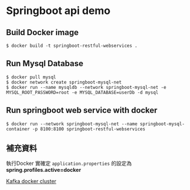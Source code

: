 # Springboot api demo

## Build Docker image

```
$ docker build -t springboot-restful-webservices .
```

## Run Mysql Database

```
$ docker pull mysql
$ docker network create springboot-mysql-net
$ docker run --name mysqldb --network springboot-mysql-net -e MYSQL_ROOT_PASSWORD=root -e MYSQL_DATABASE=userDb -d mysql
```

## Run springboot web service with docker 

```
$ docker run --network springboot-mysql-net --name springboot-mysql-container -p 8100:8100 springboot-restful-webservices
```

## 補充資料

執行Docker 實確定  `application.properties` 的設定為 **spring.profiles.active=docker**

[Kafka docker cluster](https://medium.com/@erkndmrl/kafka-cluster-with-docker-compose-5864d50f677e)
